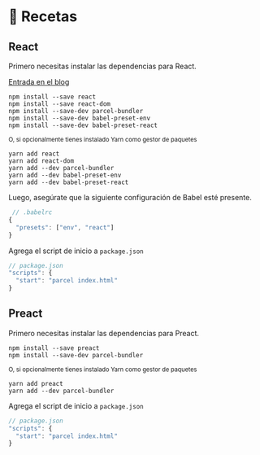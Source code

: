 # 🍰 Recetas

## React

Primero necesitas instalar las dependencias para React.

[Entrada en el blog](http://blog.jakoblind.no/react-parcel/)

```
npm install --save react
npm install --save react-dom
npm install --save-dev parcel-bundler
npm install --save-dev babel-preset-env
npm install --save-dev babel-preset-react
```

<sub>O, si opcionalmente tienes instalado Yarn como gestor de paquetes</sub>

```
yarn add react
yarn add react-dom
yarn add --dev parcel-bundler
yarn add --dev babel-preset-env
yarn add --dev babel-preset-react
```

Luego, asegúrate que la siguiente configuración de Babel esté presente.

```javascript
 // .babelrc
{
  "presets": ["env", "react"]
}
```

Agrega el script de inicio a `package.json`

```javascript
// package.json
"scripts": {
  "start": "parcel index.html"
}
```

## Preact

Primero necesitas instalar las dependencias para Preact.

```
npm install --save preact
npm install --save-dev parcel-bundler
```

<sub>O, si opcionalmente tienes instalado Yarn como gestor de paquetes</sub>

```
yarn add preact
yarn add --dev parcel-bundler
```

Agrega el script de inicio a `package.json`

```javascript
// package.json
"scripts": {
  "start": "parcel index.html"
}
```
